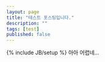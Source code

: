 ```yaml
---
layout: page
title: "테스트 포스팅입니다."
description: ""
tags: [test]
published: false
---
```

{% include JB/setup %}
아아 어렵네...
